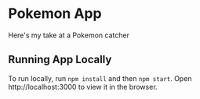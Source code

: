 # Pokemon App

Here's my take at a Pokemon catcher

## Running App Locally

To run locally, run `npm install` and then `npm start`. Open http://localhost:3000 to view it in the browser.
